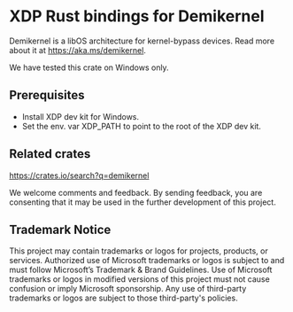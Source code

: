 # XDP Rust bindings for Demikernel

Demikernel is a libOS architecture for kernel-bypass devices. Read more about it
at https://aka.ms/demikernel.

We have tested this crate on Windows only.

## Prerequisites
- Install XDP dev kit for Windows.
- Set the env. var XDP_PATH to point to the root of the XDP dev kit.

## Related crates
https://crates.io/search?q=demikernel

We welcome comments and feedback. By sending feedback, you are consenting that
it may be used in the further development of this project.

## Trademark Notice

This project may contain trademarks or logos for projects, products, or
services. Authorized use of Microsoft trademarks or logos is subject to and must
follow Microsoft’s Trademark & Brand Guidelines. Use of Microsoft trademarks or
logos in modified versions of this project must not cause confusion or imply
Microsoft sponsorship. Any use of third-party trademarks or logos are subject to
those third-party's policies.
